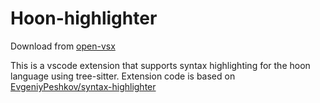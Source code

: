# Hoon-highlighter
Download from [open-vsx](https://open-vsx.org/extension/urbit-pilled/hoon-highlighter)

This is a vscode extension that supports syntax highlighting for the hoon language using tree-sitter. Extension code is based on [EvgeniyPeshkov/syntax-highlighter](https://github.com/EvgeniyPeshkov/syntax-highlighter)
